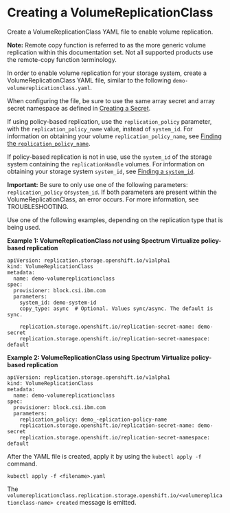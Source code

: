 # Creating a VolumeReplicationClass

Create a VolumeReplicationClass YAML file to enable volume replication.

**Note:** Remote copy function is referred to as the more generic volume replication within this documentation set. Not all supported products use the remote-copy function terminology.

In order to enable volume replication for your storage system, create a VolumeReplicationClass YAML file, similar to the following `demo-volumereplicationclass.yaml`.

When configuring the file, be sure to use the same array secret and array secret namespace as defined in [Creating a Secret](creating_secret.md).

If using policy-based replication, use the `replication_policy` parameter, with the `replication_policy_name` value, instead of `system_id`. For information on obtaining your volume `replication_policy_name`, see [Finding the `replication_policy_name`](finding_replication_policy_name.md).

If policy-based replication is not in use, use the `system_id` of the storage system containing the `replicationHandle` volumes. For information on obtaining your storage system `system_id`, see [Finding a `system_id`](finding_systemid.md).

**Important:** Be sure to only use one of the following parameters: `replication_policy` or`system_id`. If both parameters are present within the VolumeReplicationClass, an error occurs. For more information, see TROUBLESHOOTING.

Use one of the following examples, depending on the replication type that is being used.

**Example 1: VolumeReplicationClass _not_ using Spectrum Virtualize policy-based replication**

```
apiVersion: replication.storage.openshift.io/v1alpha1
kind: VolumeReplicationClass
metadata:
  name: demo-volumereplicationclass
spec:
  provisioner: block.csi.ibm.com
  parameters:
    system_id: demo-system-id
    copy_type: async  # Optional. Values sync/async. The default is sync.

    replication.storage.openshift.io/replication-secret-name: demo-secret
    replication.storage.openshift.io/replication-secret-namespace: default
```
**Example 2: VolumeReplicationClass using Spectrum Virtualize policy-based replication**

```
apiVersion: replication.storage.openshift.io/v1alpha1
kind: VolumeReplicationClass
metadata:
  name: demo-volumereplicationclass
spec:
  provisioner: block.csi.ibm.com
  parameters:
    replication_policy: demo_-eplication-policy-name
    replication.storage.openshift.io/replication-secret-name: demo-secret
    replication.storage.openshift.io/replication-secret-namespace: default
```

After the YAML file is created, apply it by using the `kubectl apply -f` command.

```
kubectl apply -f <filename>.yaml
```
The `volumereplicationclass.replication.storage.openshift.io/<volumereplicationclass-name> created` message is emitted.